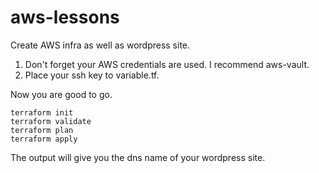 # aws-lessons

Create AWS infra as well as wordpress site.

1. Don't forget your AWS credentials are used. I recommend aws-vault.
2. Place your ssh key to variable.tf.

Now you are good to go.

```
terraform init
terraform validate
terraform plan
terraform apply
```

The output will give you the dns name of your wordpress site.
